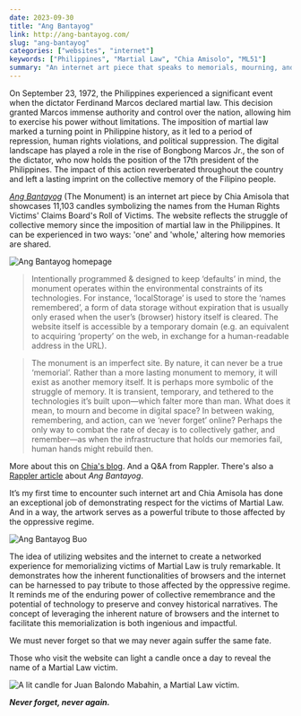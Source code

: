 ```yaml
---
date: 2023-09-30
title: "Ang Bantayog"
link: http://ang-bantayog.com/
slug: "ang-bantayog"
categories: ["websites", "internet"]
keywords: ["Philippines", "Martial Law", "Chia Amisolo", "ML51"]
summary: "An internet art piece that speaks to memorials, mourning, and memory as experienced by machines and technologies"
---
```


On September 23, 1972, the Philippines experienced a significant event when the dictator Ferdinand Marcos declared martial law. This decision granted Marcos immense authority and control over the nation, allowing him to exercise his power without limitations. The imposition of martial law marked a turning point in Philippine history, as it led to a period of repression, human rights violations, and political suppression. The digital landscape has played a role in the rise of Bongbong Marcos Jr., the son of the dictator, who now holds the position of the 17th president of the Philippines. The impact of this action reverberated throughout the country and left a lasting imprint on the collective memory of the Filipino people. 

[*Ang Bantayog*](http://ang-bantayog.com/) (The Monument) is an internet art piece by Chia Amisola that showcases 11,103 candles symbolizing the names from the Human Rights Victims' Claims Board's Roll of Victims. The website reflects the struggle of collective memory since the imposition of martial law in the Philippines. It can be experienced in two ways: 'one' and 'whole,' altering how memories are shared.

![*Ang Bantayog* homepage](/media/ang-bantayog/ang-bantayog-isa-buo.jpg "*Ang Bantayog* homepage")

> Intentionally programmed & designed to keep ‘defaults’ in mind, the monument operates within the environmental constraints of its technologies. For instance, ‘localStorage’ is used to store the ‘names remembered’, a form of data storage without expiration that is usually only erased when the user’s (browser) history itself is cleared. The website itself is accessible by a temporary domain (e.g. an equivalent to acquiring ‘property’ on the web, in exchange for a human-readable address in the URL).

> The monument is an imperfect site. By nature, it can never be a true ‘memorial’. Rather than a more lasting monument to memory, it will exist as another memory itself. It is perhaps more symbolic of the struggle of memory. It is transient, temporary, and tethered to the technologies it’s built upon—which falter more than man. What does it mean, to mourn and become in digital space? In between waking, remembering, and action, can we ‘never forget’ online? Perhaps the only way to combat the rate of decay is to collectively gather, and remember—as when the infrastructure that holds our memories fail, human hands might rebuild then.

More about this on [Chia's blog](https://chias.blog/2023/the-monument/). And a Q&A from Rappler. There's also a [Rappler article](https://www.rappler.com/nation/ang-bantayog-website-hopes-rethink-remember-martial-law/) about *Ang Bantayog*.

It’s my first time to encounter such internet art and Chia Amisola has done an exceptional job of demonstrating respect for the victims of Martial Law. And in a way, the artwork serves as a powerful tribute to those affected by the oppressive regime.

![*Ang Bantayog* Buo](/media/ang-bantayog/ang-bantayog-buo.jpg "*Ang Bantayog* Buo")

The idea of utilizing websites and the internet to create a networked experience for memorializing victims of Martial Law is truly remarkable. It demonstrates how the inherent functionalities of browsers and the internet can be harnessed to pay tribute to those affected by the oppressive regime. It reminds me of the enduring power of collective remembrance and the potential of technology to preserve and convey historical narratives. The concept of leveraging the inherent nature of browsers and the internet to facilitate this memorialization is both ingenious and impactful.

We must never forget so that we may never again suffer the same fate.

Those who visit the website can light a candle once a day to reveal the name of a Martial Law victim.

![A lit candle for Juan Balondo Mabahin, a Martial Law victim. ](/media/ang-bantayog/ang-bantayog-kandila.jpg "A lit candle for Juan Balondo Mabahin, a Martial Law victim.")

***Never forget, never again.***